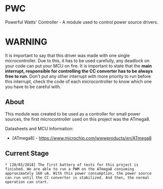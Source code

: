 # PWC
Powerful Watts' Controller - A module used to control power source drivers.

# WARNING
It is important to say that this driver was made with one single microcontroller. Due to this, it has to be used carefully, any deadlock on your code can put your MCU on fire. It is important to state that the **main interrupt, responsible for controlling the CC converter has to be always free to run.** Don't put any other interrupt with more priority to run before this interrupt, check the code of each microcontroller to know which one you have to be careful with.

## About
This module was created to be used as a controller for small power sources, the first microcontroller used on this project was the ATmega8.

Datasheets and MCU Information:
  * [ATmega8] - https://www.microchip.com/wwwproducts/en/ATmega8
  
## Current Stage
	* [20/03/2018] The first battery of tests for this project is finished. We are able to run a PWM on the ATmega8 consuming approximately 160 uA. With this power consumption, the power source can run until the CC converter is stabilized. And then, the normal operation can start.
